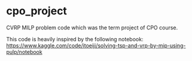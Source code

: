 # cpo_project
CVRP MILP problem code which was the term project of CPO course.

This code is heavily inspired by the following notebook:
https://www.kaggle.com/code/itoeiji/solving-tsp-and-vrp-by-mip-using-pulp/notebook
